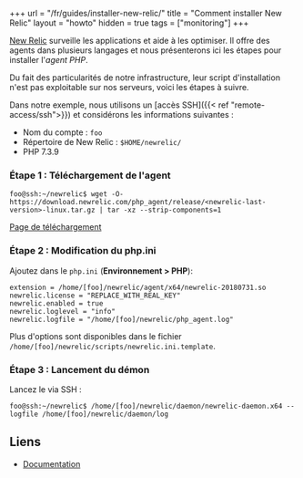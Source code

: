 +++
url = "/fr/guides/installer-new-relic/"
title = "Comment installer New Relic"
layout = "howto"
hidden = true
tags = ["monitoring"]
+++

[New Relic](https://newrelic.com/products/application-monitoring) surveille les applications et aide à les optimiser. Il offre des agents dans plusieurs langages et nous présenterons ici les étapes pour installer l'_agent PHP_.

Du fait des particularités de notre infrastructure, leur script d'installation n'est pas exploitable sur nos serveurs, voici les étapes à suivre.

Dans notre exemple, nous utilisons un [accès SSH]({{< ref "remote-access/ssh">}}) et considérons les informations suivantes :

- Nom du compte : `foo`
- Répertoire de New Relic : `$HOME/newrelic/`
- PHP 7.3.9

### Étape 1 : Téléchargement de l'agent

```
foo@ssh:~/newrelic$ wget -O- https://download.newrelic.com/php_agent/release/<newrelic-last-version>-linux.tar.gz | tar -xz --strip-components=1
```

[Page de téléchargement](https://download.newrelic.com/php_agent/release/)


### Étape 2 : Modification du php.ini

Ajoutez dans le `php.ini` (**Environnement > PHP**):

```
extension = /home/[foo]/newrelic/agent/x64/newrelic-20180731.so
newrelic.license = "REPLACE_WITH_REAL_KEY"
newrelic.enabled = true
newrelic.loglevel = "info"
newrelic.logfile = "/home/[foo]/newrelic/php_agent.log"
```

Plus d'options sont disponibles dans le fichier `/home/[foo]/newrelic/scripts/newrelic.ini.template`.

### Étape 3 : Lancement du démon

Lancez le via SSH :

```
foo@ssh:~/newrelic$ /home/[foo]/newrelic/daemon/newrelic-daemon.x64 --logfile /home/[foo]/newrelic/daemon/log
```

## Liens

- [Documentation](https://docs.newrelic.com/docs/agents/manage-apm-agents)
